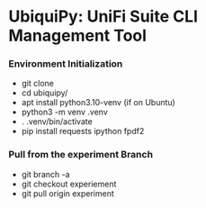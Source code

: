 # UbiquiPy: UniFi Suite CLI Management Tool #



### Environment Initialization ###

* git clone 
* cd ubiquipy/
* apt install python3.10-venv (if on Ubuntu)
* python3 -m venv .venv 
* . .venv/bin/activate
* pip install requests ipython fpdf2

### Pull from the experiment Branch ###

* git branch -a
* git checkout experiement
* git pull origin experiment


